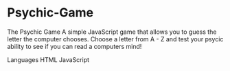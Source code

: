 # Psychic-Game

The Psychic Game A simple JavaScript game that allows you to guess the letter the computer chooses.  Choose a letter from A - Z and test your psycic ability to see if you can read a computers mind!

Languages
  HTML
  JavaScript
